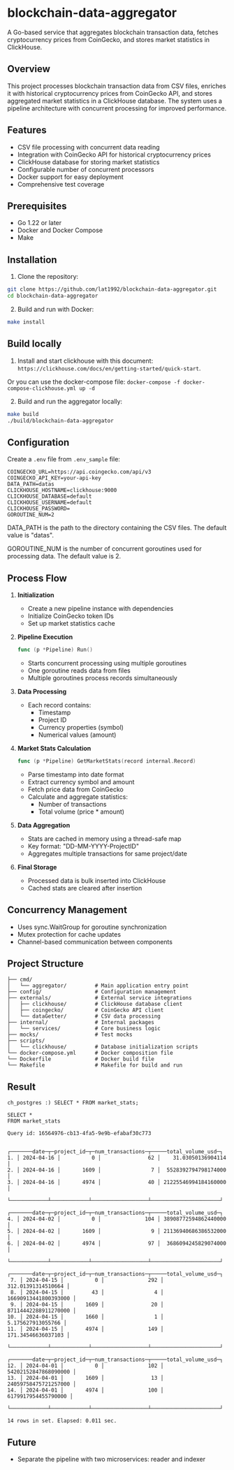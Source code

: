 # blockchain-data-aggregator

A Go-based service that aggregates blockchain transaction data, fetches cryptocurrency prices from CoinGecko, and stores market statistics in ClickHouse.

## Overview

This project processes blockchain transaction data from CSV files, enriches it with historical cryptocurrency prices from CoinGecko API, and stores aggregated market statistics in a ClickHouse database. The system uses a pipeline architecture with concurrent processing for improved performance.

## Features

- CSV file processing with concurrent data reading
- Integration with CoinGecko API for historical cryptocurrency prices
- ClickHouse database for storing market statistics
- Configurable number of concurrent processors
- Docker support for easy deployment
- Comprehensive test coverage

## Prerequisites

- Go 1.22 or later
- Docker and Docker Compose
- Make

## Installation

1. Clone the repository:
```bash
git clone https://github.com/lat1992/blockchain-data-aggregator.git
cd blockchain-data-aggregator
```

2. Build and run with Docker:
```bash
make install
```

## Build locally

1. Install and start clickhouse with this document: `https://clickhouse.com/docs/en/getting-started/quick-start`.

Or you can use the docker-compose file: `docker-compose -f docker-compose-clickhouse.yml up -d`

2. Build and run the aggregator locally:
```bash
make build
./build/blockchain-data-aggregator
```

## Configuration

Create a `.env` file from `.env_sample` file:

```env
COINGECKO_URL=https://api.coingecko.com/api/v3
COINGECKO_API_KEY=your-api-key
DATA_PATH=datas
CLICKHOUSE_HOSTNAME=clickhouse:9000
CLICKHOUSE_DATABASE=default
CLICKHOUSE_USERNAME=default
CLICKHOUSE_PASSWORD=
GOROUTINE_NUM=2
```

DATA_PATH is the path to the directory containing the CSV files. The default value is "datas".

GOROUTINE_NUM is the number of concurrent goroutines used for processing data. The default value is 2.

## Process Flow

1. **Initialization**
   - Create a new pipeline instance with dependencies
   - Initialize CoinGecko token IDs
   - Set up market statistics cache

2. **Pipeline Execution**
   ```go
   func (p *Pipeline) Run()
   ```
   - Starts concurrent processing using multiple goroutines
   - One goroutine reads data from files
   - Multiple goroutines process records simultaneously

3. **Data Processing**
   - Each record contains:
     - Timestamp
     - Project ID
     - Currency properties (symbol)
     - Numerical values (amount)

4. **Market Stats Calculation**
   ```go
   func (p *Pipeline) GetMarketStats(record internal.Record)
   ```
   - Parse timestamp into date format
   - Extract currency symbol and amount
   - Fetch price data from CoinGecko
   - Calculate and aggregate statistics:
     - Number of transactions
     - Total volume (price * amount)

5. **Data Aggregation**
   - Stats are cached in memory using a thread-safe map
   - Key format: "DD-MM-YYYY-ProjectID"
   - Aggregates multiple transactions for same project/date

6. **Final Storage**
   - Processed data is bulk inserted into ClickHouse
   - Cached stats are cleared after insertion

## Concurrency Management
- Uses sync.WaitGroup for goroutine synchronization
- Mutex protection for cache updates
- Channel-based communication between components

## Project Structure

```
├── cmd/
│   └── aggregator/         # Main application entry point
├── config/                 # Configuration management
├── externals/              # External service integrations
│   ├── clickhouse/         # ClickHouse database client
│   ├── coingecko/          # CoinGecko API client
│   └── dataGetter/         # CSV data processing
├── internal/               # Internal packages
│   └── services/           # Core business logic
├── mocks/                  # Test mocks
├── scripts/
│   └── clickhouse/         # Database initialization scripts
└── docker-compose.yml      # Docker composition file
└── Dockerfile              # Docker build file
└── Makefile                # Makefile for build and run
```

## Result
```
ch_postgres :) SELECT * FROM market_stats;

SELECT *
FROM market_stats

Query id: 16564976-cb13-4fa5-9e9b-efabaf30c773

   ┌───────date─┬─project_id─┬─num_transactions─┬─────total_volume_usd─┐
1. │ 2024-04-16 │          0 │               62 │    31.03050136904114 │
2. │ 2024-04-16 │       1609 │                7 │  5528392794798174000 │
3. │ 2024-04-16 │       4974 │               40 │ 21225546994184160000 │
   └────────────┴────────────┴──────────────────┴──────────────────────┘
   ┌───────date─┬─project_id─┬─num_transactions─┬─────total_volume_usd─┐
4. │ 2024-04-02 │          0 │              104 │ 38908772594862440000 │
5. │ 2024-04-02 │       1609 │                9 │ 21136940686386532000 │
6. │ 2024-04-02 │       4974 │               97 │  3686094245829074000 │
   └────────────┴────────────┴──────────────────┴──────────────────────┘
    ┌───────date─┬─project_id─┬─num_transactions─┬─────total_volume_usd─┐
 7. │ 2024-04-15 │          0 │              292 │   312.01391314510664 │
 8. │ 2024-04-15 │         43 │                4 │ 16690913441800393000 │
 9. │ 2024-04-15 │       1609 │               20 │ 87114442288911270000 │
10. │ 2024-04-15 │       1660 │                1 │    5.175627913055766 │
11. │ 2024-04-15 │       4974 │              149 │   171.34546636037103 │
    └────────────┴────────────┴──────────────────┴──────────────────────┘
    ┌───────date─┬─project_id─┬─num_transactions─┬─────total_volume_usd─┐
12. │ 2024-04-01 │          0 │              102 │ 54202152847868090000 │
13. │ 2024-04-01 │       1609 │               13 │ 24059758475721257000 │
14. │ 2024-04-01 │       4974 │              100 │  6179917954455790000 │
    └────────────┴────────────┴──────────────────┴──────────────────────┘

14 rows in set. Elapsed: 0.011 sec.
```

## Future

- Separate the pipeline with two microservices: reader and indexer
